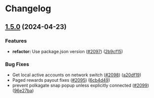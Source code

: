 # Changelog

## [1.5.0](https://github.com/paritytech/polkadot-staking-dashboard/compare/v1.4.3...v1.5.0) (2024-04-23)


### Features

* **refactor:** Use package.json version ([#2097](https://github.com/paritytech/polkadot-staking-dashboard/issues/2097)) ([2b9cf15](https://github.com/paritytech/polkadot-staking-dashboard/commit/2b9cf1526c6f829a9514dcebfd1f9f6140ee4c5d))


### Bug Fixes

* Get local active accounts on network switch ([#2098](https://github.com/paritytech/polkadot-staking-dashboard/issues/2098)) ([a20df19](https://github.com/paritytech/polkadot-staking-dashboard/commit/a20df19e2d0d9b70a87ab2a34d5972bbc74c22d2))
* Paged rewards payout fixes ([#2095](https://github.com/paritytech/polkadot-staking-dashboard/issues/2095)) ([6cb4d49](https://github.com/paritytech/polkadot-staking-dashboard/commit/6cb4d4971130e2e9f676cbc6a1a18465f1f0a09b))
* prevent polkagate snap popup unless explicitly connected ([#2099](https://github.com/paritytech/polkadot-staking-dashboard/issues/2099)) ([96e27ba](https://github.com/paritytech/polkadot-staking-dashboard/commit/96e27ba741e29a8165fef37225ea3433fde4f378))
